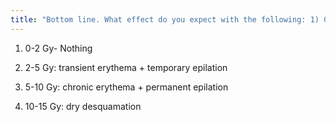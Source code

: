 ```yaml
---
title: "Bottom line. What effect do you expect with the following: 1) 0-2 Gy 2) 2-5 Gy 3) 5-10 Gy 4) 10-15 Gy"
---
```

1) 0-2 Gy- Nothing

2) 2-5 Gy: transient erythema + temporary epilation

3) 5-10 Gy: chronic erythema + permanent epilation

4) 10-15 Gy: dry desquamation

